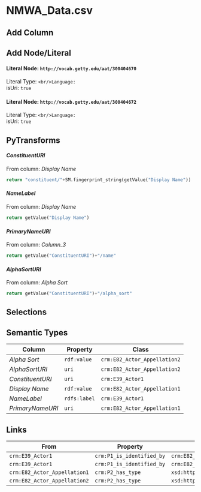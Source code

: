 # NMWA_Data.csv

## Add Column

## Add Node/Literal
#### Literal Node: `http://vocab.getty.edu/aat/300404670`
Literal Type: ``
<br/>Language: ``
<br/>isUri: `true`

#### Literal Node: `http://vocab.getty.edu/aat/300404672`
Literal Type: ``
<br/>Language: ``
<br/>isUri: `true`


## PyTransforms
#### _ConstituentURI_
From column: _Display Name_
``` python
return "constituent/"+SM.fingerprint_string(getValue("Display Name"))
```

#### _NameLabel_
From column: _Display Name_
``` python
return getValue("Display Name")
```

#### _PrimaryNameURI_
From column: _Column_3_
``` python
return getValue("ConstituentURI")+"/name"
```

#### _AlphaSortURI_
From column: _Alpha Sort_
``` python
return getValue("ConstituentURI")+"/alpha_sort"
```


## Selections

## Semantic Types
| Column | Property | Class |
|  ----- | -------- | ----- |
| _Alpha Sort_ | `rdf:value` | `crm:E82_Actor_Appellation2`|
| _AlphaSortURI_ | `uri` | `crm:E82_Actor_Appellation2`|
| _ConstituentURI_ | `uri` | `crm:E39_Actor1`|
| _Display Name_ | `rdf:value` | `crm:E82_Actor_Appellation1`|
| _NameLabel_ | `rdfs:label` | `crm:E39_Actor1`|
| _PrimaryNameURI_ | `uri` | `crm:E82_Actor_Appellation1`|


## Links
| From | Property | To |
|  --- | -------- | ---|
| `crm:E39_Actor1` | `crm:P1_is_identified_by` | `crm:E82_Actor_Appellation1`|
| `crm:E39_Actor1` | `crm:P1_is_identified_by` | `crm:E82_Actor_Appellation2`|
| `crm:E82_Actor_Appellation1` | `crm:P2_has_type` | `xsd:http://vocab.getty.edu/aat/300404670`|
| `crm:E82_Actor_Appellation2` | `crm:P2_has_type` | `xsd:http://vocab.getty.edu/aat/300404672`|
